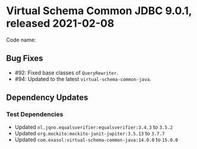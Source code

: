 # Virtual Schema Common JDBC 9.0.1, released 2021-02-08

Code name:

## Bug Fixes

* #92: Fixed base classes of `QueryRewriter`.
* #94: Updated to the latest `virtual-schema-common-java`.

## Dependency Updates

### Test Dependencies

* Updated `nl.jqno.equalsverifier:equalsverifier:3.4.3` to `3.5.2`
* Updated `org.mockito:mockito-junit-jupiter:3.5.13` to `3.7.7`
* Updated `com.exasol:virtual-schema-common-java:14.0.0` to `15.0.0`

